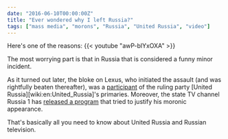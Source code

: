```yaml
---
date: "2016-06-10T00:00:00Z"
title: "Ever wondered why I left Russia?"
tags: ["mass media", "morons", "Russia", "United Russia", "video"]
---
```


Here's one of the reasons:
{{< youtube "awP-blYxOXA" >}}

The most worrying part is that in Russia that is considered a funny minor incident.

<!--more-->

As it turned out later, the bloke on Lexus, who initiated the assault (and was rightfully beaten thereafter), was a [participant](http://www.spb.kp.ru/daily/26538.5/3555719/) of the ruling party [United Russia][wiki:en:United_Russia]'s primaries. Moreover, the state TV channel Russia 1 has [released a program](https://meduza.io/shapito/2016/06/09/kanal-rossiya-1-zastupilsya-za-voditelya-edinorosa-popytavshegosya-izbit-mototsiklista) that tried to justify his moronic appearance.

That's basically all you need to know about United Russia and Russian television.
